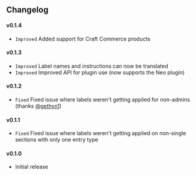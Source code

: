 ## Changelog

#### v0.1.4
- `Improved` Added support for Craft Commerce products

#### v0.1.3
- `Improved` Label names and instructions can now be translated
- `Improved` Improved API for plugin use (now supports the Neo plugin)

#### v0.1.2
- `Fixed` Fixed issue where labels weren't getting applied for non-admins (thanks [@gethyn1](https://github.com/gethyn1))

#### v0.1.1
- `Fixed` Fixed issue where labels weren't getting applied on non-single sections with only one entry type

#### v0.1.0
- Initial release
